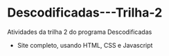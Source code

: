 # Descodificadas---Trilha-2
Atividades da trilha 2 do programa Descodificadas

- Site completo, usando HTML, CSS e Javascript

